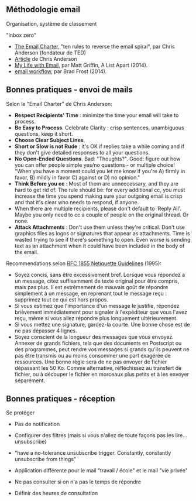 ## Méthodologie email

Organisation, système de classement

"Inbox zero"

- [The Email Charter](https://web.archive.org/web/20180103103237/http://emailcharter.org/), "ten rules to reverse the email spiral", par Chris Anderson (fondateur de TED)
- [Article](https://web.archive.org/web/20180120005803/http://tedchris.posthaven.com/help-create-an-email-charter) de Chris Anderson
- [My Life with Email](https://alistapart.com/column/my-life-with-email), par Matt Griffin, A List Apart (2014).
- [email workflow](https://bradfrost.com/blog/post/email-workflow/), par Brad Frost (2014).

## Bonnes pratiques - envoi de mails

Selon le "Email Charter" de Chris Anderson:

- **Respect Recipients' Time** : minimize the time your email will take to process.
- **Be Easy to Process**. Celebrate Clarity : crisp sentences, unambiguous questions, keep it short.
- **Choose Clear Subject Lines**.
- **Short or Slow is not Rude** : it's OK if replies take a while coming and if they don't give detailed responses to all your questions. 
- **No Open-Ended Questions**. Bad: "Thoughts?". Good: figure out how you can offer people simple yes/no questions - or multiple choice! "When you have a moment could you let me know if you're A) firmly in favor, B) mildly in favor C) against or D) no opinion." 
- **Think Before you cc** : Most of them are unneccessary, and they are hard to get rid of. The rule should be: for every additional cc, you must increase the time you spend making sure your outgoing email is crisp and that it's clear who needs to respond, if anyone.
- When there are multiple recipients, please don't default to 'Reply All'. Maybe you only need to cc a couple of people on the original thread. Or none.
- **Attack Attachments** : Don't use them unless they're critical. Don't use graphics files as logos or signatures that appear as attachments. Time is wasted trying to see if there's something to open. Even worse is sending text as an attachment when it could have been included in the body of the email. 

Recommendations selon [RFC 1855 Netiquette Guidelines](https://perso.uclouvain.be/jean-pierre.kuypers/Netiquette/rfc1855.fr.html) (1995):

- Soyez concis, sans être excessivement bref. Lorsque vous répondez à un message, citez suffisamment de texte original pour être compris, mais pas plus. Il est extrêmement de mauvais goût de répondre simplement à un message, en reprenant tout le message reçu : supprimez tout ce qui est hors propos.
- Si vous estimez que l'importance d'un message le justifie, répondez brièvement immédiatement pour signaler à l'expéditeur que vous l'avez reçu, même si vous allez répondre plus longuement ultérieurement.
- Si vous mettez une signature, gardez-la courte. Une bonne chose est de ne pas dépasser 4 lignes.
- Soyez conscient de la longueur des messages que vous envoyez. Annexer de grands fichiers, tels que des documents en Postscript ou des programmes, peut rendre vos messages si grands qu'ils peuvent ne pas être transmis ou au moins consommer une part exagérée de ressources. Une bonne règle sera de ne pas envoyer de fichier dépassant les 50 Ko. Comme alternative, réfléchissez au transfert de fichier, ou à découper le fichier en morceaux plus petits et à les envoyer séparément.

## Bonnes pratiques - réception

Se protéger

- Pas de notification

- Configurer des filtres (mais si vous n'allez de toute façons pas les lire... unsubscribe)

- "have a no-tolerance unsubscribe trigger. Constantly, constantly unsubscribe from things"

- Application différente pour le mail "travail / école" et le mail "vie privée"

- Ne pas consulter si on n'a pas le temps de répondre

- Définir des heures de consultation

